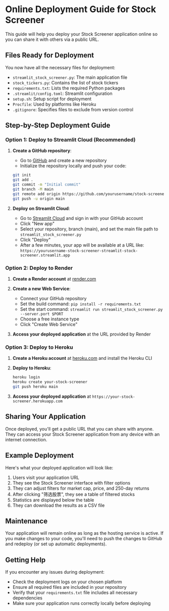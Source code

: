 # Online Deployment Guide for Stock Screener

This guide will help you deploy your Stock Screener application online so you can share it with others via a public URL.

## Files Ready for Deployment

You now have all the necessary files for deployment:

- `streamlit_stock_screener.py`: The main application file
- `stock_tickers.py`: Contains the list of stock tickers
- `requirements.txt`: Lists the required Python packages
- `.streamlit/config.toml`: Streamlit configuration
- `setup.sh`: Setup script for deployment
- `Procfile`: Used by platforms like Heroku
- `.gitignore`: Specifies files to exclude from version control

## Step-by-Step Deployment Guide

### Option 1: Deploy to Streamlit Cloud (Recommended)

1. **Create a GitHub repository**:
   - Go to [GitHub](https://github.com) and create a new repository
   - Initialize the repository locally and push your code:

   ```bash
   git init
   git add .
   git commit -m "Initial commit"
   git branch -M main
   git remote add origin https://github.com/yourusername/stock-screener.git
   git push -u origin main
   ```

2. **Deploy on Streamlit Cloud**:
   - Go to [Streamlit Cloud](https://streamlit.io/cloud) and sign in with your GitHub account
   - Click "New app"
   - Select your repository, branch (main), and set the main file path to `streamlit_stock_screener.py`
   - Click "Deploy"
   - After a few minutes, your app will be available at a URL like: 
     `https://yourusername-stock-screener-streamlit-stock-screener.streamlit.app`

### Option 2: Deploy to Render

1. **Create a Render account** at [render.com](https://render.com)

2. **Create a new Web Service**:
   - Connect your GitHub repository
   - Set the build command: `pip install -r requirements.txt`
   - Set the start command: `streamlit run streamlit_stock_screener.py --server.port $PORT`
   - Choose a free instance type
   - Click "Create Web Service"

3. **Access your deployed application** at the URL provided by Render

### Option 3: Deploy to Heroku

1. **Create a Heroku account** at [heroku.com](https://heroku.com) and install the Heroku CLI

2. **Deploy to Heroku**:
   ```bash
   heroku login
   heroku create your-stock-screener
   git push heroku main
   ```

3. **Access your deployed application** at `https://your-stock-screener.herokuapp.com`

## Sharing Your Application

Once deployed, you'll get a public URL that you can share with anyone. They can access your Stock Screener application from any device with an internet connection.

## Example Deployment

Here's what your deployed application will look like:

1. Users visit your application URL
2. They see the Stock Screener interface with filter options
3. They can adjust filters for market cap, price, and 250-day returns
4. After clicking "筛选股票", they see a table of filtered stocks
5. Statistics are displayed below the table
6. They can download the results as a CSV file

## Maintenance

Your application will remain online as long as the hosting service is active. If you make changes to your code, you'll need to push the changes to GitHub and redeploy (or set up automatic deployments).

## Getting Help

If you encounter any issues during deployment:
- Check the deployment logs on your chosen platform
- Ensure all required files are included in your repository
- Verify that your `requirements.txt` file includes all necessary dependencies
- Make sure your application runs correctly locally before deploying